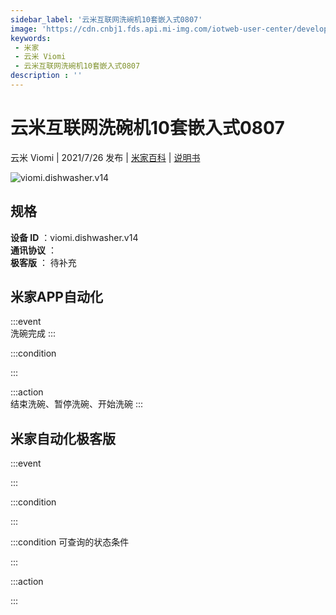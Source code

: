 ```yaml
---
sidebar_label: '云米互联网洗碗机10套嵌入式0807'
image: 'https://cdn.cnbj1.fds.api.mi-img.com/iotweb-user-center/developer_1679047902460sYjSk37N.png?GalaxyAccessKeyId=AKVGLQWBOVIRQ3XLEW&Expires=9223372036854775807&Signature=1sQD/K2W9BiFvc5yCGtciW9mXvM='
keywords: 
 - 米家
 - 云米 Viomi
 - 云米互联网洗碗机10套嵌入式0807
description : ''
---
```

# 云米互联网洗碗机10套嵌入式0807

云米 Viomi | 2021/7/26 发布 | [米家百科](https://home.mi.com/webapp/content/baike/product/index.html?model=viomi.dishwasher.v14) | [说明书](https://home.mi.com/views/introduction.html?model=viomi.dishwasher.v14&region=cn)

![viomi.dishwasher.v14](https://cdn.cnbj1.fds.api.mi-img.com/iotweb-user-center/developer_1679047902460sYjSk37N.png?GalaxyAccessKeyId=AKVGLQWBOVIRQ3XLEW&Expires=9223372036854775807&Signature=1sQD/K2W9BiFvc5yCGtciW9mXvM=)

## 规格  
> 
**设备 ID** ：viomi.dishwasher.v14  
**通讯协议** ：  
**极客版**  ： 待补充 


## 米家APP自动化  

:::event  
洗碗完成
:::

:::condition  

:::

:::action   
结束洗碗、暂停洗碗、开始洗碗
:::

## 米家自动化极客版  

:::event  

:::

:::condition  

:::

:::condition 可查询的状态条件  

:::

:::action  

:::

        
